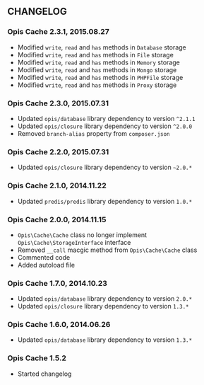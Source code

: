 CHANGELOG
-----------
### Opis Cache 2.3.1, 2015.08.27

* Modified `write`, `read` and `has` methods in `Database` storage
* Modified `write`, `read` and `has` methods in `File` storage
* Modified `write`, `read` and `has` methods in `Memory` storage
* Modified `write`, `read` and `has` methods in `Mongo` storage
* Modified `write`, `read` and `has` methods in `PHPFile` storage
* Modified `write`, `read` and `has` methods in `Proxy` storage

### Opis Cache 2.3.0, 2015.07.31

* Updated `opis/database` library dependency to version `^2.1.1`
* Updated `opis/closure` library dependency to version `^2.0.0`
* Removed `branch-alias` property from `composer.json`

### Opis Cache 2.2.0, 2015.07.31

* Updated `opis/closure` library dependency to version `~2.0.*`

### Opis Cache 2.1.0, 2014.11.22

* Updated `predis/predis` library dependency to version `1.0.*`

### Opis Cache 2.0.0, 2014.11.15

* `Opis\Cache\Cache` class no longer implement `Opis\Cache\StorageInterface` interface
* Removed `__call` macgic method from `Opis\Cache\Cache` class
* Commented code
* Added autoload file

### Opis Cache 1.7.0, 2014.10.23

* Updated `opis/database` library dependency to version `2.0.*`
* Updated `opis/closure` library dependency to version `1.3.*`

### Opis Cache 1.6.0, 2014.06.26

* Updated `opis/database` library dependency to version `1.3.*`

### Opis Cache 1.5.2

* Started changelog
